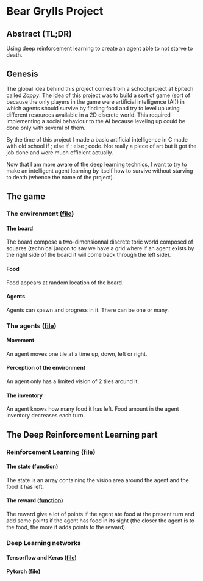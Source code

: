 # Bear Grylls Project

## Abstract (TL;DR)

Using deep reinforcement learning to create an agent able to not starve to death.

## Genesis

The global idea behind this project comes from a school project at Epitech called _Zappy_. The idea of this project was to build a sort of game (sort of because the only players in the game were artificial intelligence (AI)) in which agents should survive by finding food and try to level up using different resources available in a 2D discrete world. This required implementing a social behaviour to the AI because leveling up could be done only with several of them.

By the time of this project I made a basic artificial intelligence in C made with old school if ; else if ; else ; code. Not really a piece of art but it got the job done and were much efficient actually.

Now that I am more aware of the deep learning technics, I want to try to make an intelligent agent learning by itself how to survive without starving to death (whence the name of the project).

## The game

### The environment ([file](game/Game.py))

#### The board

The board compose a two-dimensionnal discrete toric world composed of squares (technical jargon to say we have a grid where if an agent exists by the right side of the board it will come back through the left side).

#### Food

Food appears at random location of the board.

#### Agents 

Agents can spawn and progress in it. There can be one or many.

### The agents ([file](game/Player.py))

#### Movement

An agent moves one tile at a time up, down, left or right.

#### Perception of the environment

An agent only has a limited vision of 2 tiles around it.

#### The inventory

An agent knows how many food it has left. Food amount in the agent inventory decreases each turn.

## The Deep Reinforcement Learning part

### Reinforcement Learning ([file](network/NetworkWrapper.py))

#### The state ([function](https://github.com/erwan-simon/bear_grylls_project/blob/3aa957d1d095d81f8fb10284d347027499e242e5/network/NetworkWrapper.py#L19))

The state is an array containing the vision area around the agent and the food it has left.

#### The reward ([function](https://github.com/erwan-simon/bear_grylls_project/blob/3aa957d1d095d81f8fb10284d347027499e242e5/network/NetworkWrapper.py#L27))

The reward give a lot of points if the agent ate food at the present turn and add some points if the agent has food in its sight (the closer the agent is to the food, the more it adds points to the reward).

### Deep Learning networks

#### Tensorflow and Keras ([file](network/Network2.py))

#### Pytorch ([file](network/Network.py))
